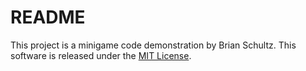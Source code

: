 # README #

This project is a minigame code demonstration by Brian Schultz. This software is released under the [MIT License](https://opensource.org/licenses/MIT).